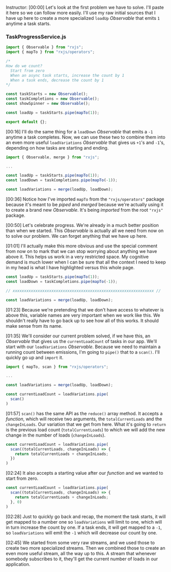 Instructor: [00:00] Let's look at the first problem we have to solve. I'll paste it here so we can follow more easily. I'll use my raw initial sources that I have up here to create a more specialized `loadUp` *Observable* that emits `1` anytime a task starts.

### TaskProgressService.js
```js
import { Observable } from "rxjs";
import { mapTo } from "rxjs/operators";

/*
How do we count?
  Start from zero
  When an async task starts, increase the count by 1
  When a task ends, decrease the count by 1
*/

const taskStarts = new Observable();
const taskCompletions = new Observable();
const showSpinner = new Observable();

const loadUp = taskStarts.pipe(mapTo(1));

export default {};
```

[00:16] I'll do the same thing for a `loadDown` *Observable* that emits a `-1` anytime a task completes. Now, we can use these two to combine them into an even more useful `loadVariations` *Observable* that gives us `+1`'s and `-1`'s, depending on how tasks are starting and ending.

```js
import { Observable, merge } from "rxjs";

...

const loadUp = taskStarts.pipe(mapTo(1));
const loadDown = taskCompletions.pipe(mapTo(-1));

const loadVariations = merge(loadUp, loadDown);
```

[00:36] Notice how I've imported `mapTo` from the `"rxjs/operators"` package because it's meant to be *piped* and *merged* because we're actually using it to create a brand new *Observable*. It's being *imported* from the root `"rxjs"` package.

[00:50] Let's celebrate progress. We're already in a much better position than when we started. This *Observable* is actually all we need from now on to solve our problem. We can forget anything that we have up here.

[01:01] I'll actually make this more obvious and use the special comment from now on to mark that we can stop worrying about anything we have above it. This helps us work in a very restricted space. My cognitive demand is much lower when I can be sure that all the context I need to keep in my head is what I have highlighted versus this whole page.

```js
const loadUp = taskStarts.pipe(mapTo(1));
const loadDown = taskCompletions.pipe(mapTo(-1));

// xxxxxxxxxxxxxxxxxxxxxxxxxxxxxxxxxxxxxxxxxxxxxxxxxxxxxxxxxxxxxx //

const loadVariations = merge(loadUp, loadDown);
```

[01:23] Because we're pretending that we don't have access to whatever is above this, variable names are very important when we work like this. We shouldn't really have to go back up to see how all of this works. It should make sense from its name.

[01:35] We'll consider our current problem solved, if we have this, an *Observable* that gives us the `currentLoadCount` of tasks in our app. We'll start with our `loadVariations` *Observable*. Because we need to maintain a running count between emissions, I'm going to `pipe()` that to a `scan()`. I'll quickly go up and `import` it.

```js
import { mapTo, scan } from "rxjs/operators";

...

const loadVariations = merge(loadUp, loadDown);

const currentLoadCount = loadVariations.pipe(
  scan()
)
```

[01:57] `scan()` has the same API as the `reduce()` array method. It accepts a *function*, which will receive two arguments, the `totalCurrentLoads` and the `changeInLoads`. Our variation that we get from here. What it's going to `return` is the previous load count (`totalCurrentLoads`) to which we will add the new change in the number of loads (`changeInLoads`).

```js
const currentLoadCount = loadVariations.pipe(
  scan((totalCurrentLoads, changeInLoads) => {
    return totalCurrentLoads + changeInLoads;
  })
)
```

[02:24] It also accepts a starting value after our *function* and we wanted to start from zero.

```js
const currentLoadCount = loadVariations.pipe(
  scan((totalCurrentLoads, changeInLoads) => {
    return totalCurrentLoads + changeInLoads;
  }, 0)
)
```

[02:28] Just to quickly go back and recap, the moment the task starts, it will get mapped to a number one so `loadVariations` will limit to one, which will in turn increase the count by one. If a task ends, it will get mapped to a `-1`, so `loadVariations` will emit the `-1` which will decrease our count by one.

[02:45] We started from some very raw streams, and we used those to create two more specialized streams. Then we combined those to create an even more useful stream, all the way up to this. A stream that whenever somebody subscribes to it, they'll get the current number of loads in our application.